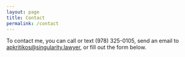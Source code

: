 ```yaml
---
layout: page
title: Contact
permalink: /contact
---
```


To contact me, you can call or text (978) 325-0105, send an email to apkritikos@singularity.lawyer, or fill out the form below.
